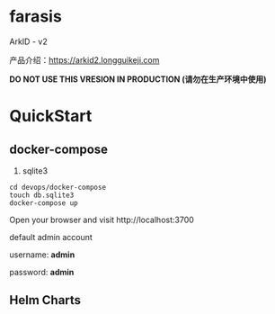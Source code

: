 # farasis
ArkID - v2

产品介绍：https://arkid2.longguikeji.com

**DO NOT USE THIS VRESION IN PRODUCTION (请勿在生产环境中使用)**

# QuickStart

## docker-compose

1. sqlite3

```
cd devops/docker-compose
touch db.sqlite3
docker-compose up 
```

Open your browser and visit http://localhost:3700

default admin account

username: **admin**

password: **admin**

## Helm Charts

